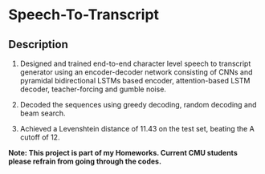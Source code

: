 # Speech-To-Transcript
## Description

1. Designed and trained end-to-end character level speech to transcript generator using an encoder-decoder network consisting of CNNs and pyramidal bidirectional LSTMs based encoder, attention-based LSTM decoder, teacher-forcing and gumble noise. 

2. Decoded the sequences using greedy decoding, random decoding and beam search.

3. Achieved a Levenshtein distance of 11.43 on the test set, beating the A cutoff of 12. 

**Note: This project is part of my Homeworks. Current CMU students please refrain from going through the codes.**

